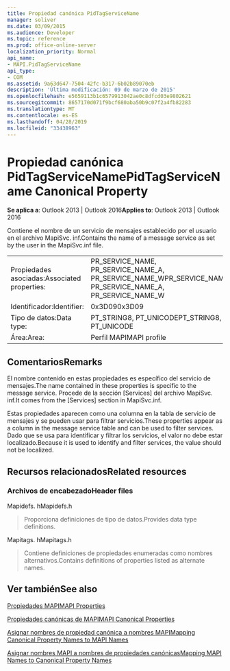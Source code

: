 ```yaml
---
title: Propiedad canónica PidTagServiceName
manager: soliver
ms.date: 03/09/2015
ms.audience: Developer
ms.topic: reference
ms.prod: office-online-server
localization_priority: Normal
api_name:
- MAPI.PidTagServiceName
api_type:
- COM
ms.assetid: 9a63d647-7504-42fc-b317-6b02b89070eb
description: 'Última modificación: 09 de marzo de 2015'
ms.openlocfilehash: e5659113b1c6579913042ae0c8dfcd03e9802621
ms.sourcegitcommit: 8657170d071f9bcf680aba50b9c07f2a4fb82283
ms.translationtype: MT
ms.contentlocale: es-ES
ms.lasthandoff: 04/28/2019
ms.locfileid: "33438963"
---
```

# <a name="pidtagservicename-canonical-property"></a><span data-ttu-id="8646f-103">Propiedad canónica PidTagServiceName</span><span class="sxs-lookup"><span data-stu-id="8646f-103">PidTagServiceName Canonical Property</span></span>

  
  
<span data-ttu-id="8646f-104">**Se aplica a**: Outlook 2013 | Outlook 2016</span><span class="sxs-lookup"><span data-stu-id="8646f-104">**Applies to**: Outlook 2013 | Outlook 2016</span></span> 
  
<span data-ttu-id="8646f-105">Contiene el nombre de un servicio de mensajes establecido por el usuario en el archivo MapiSvc. inf.</span><span class="sxs-lookup"><span data-stu-id="8646f-105">Contains the name of a message service as set by the user in the MapiSvc.inf file.</span></span>
  
|||
|:-----|:-----|
|<span data-ttu-id="8646f-106">Propiedades asociadas:</span><span class="sxs-lookup"><span data-stu-id="8646f-106">Associated properties:</span></span>  <br/> |<span data-ttu-id="8646f-107">PR_SERVICE_NAME, PR_SERVICE_NAME_A, PR_SERVICE_NAME_W</span><span class="sxs-lookup"><span data-stu-id="8646f-107">PR_SERVICE_NAME, PR_SERVICE_NAME_A, PR_SERVICE_NAME_W</span></span>  <br/> |
|<span data-ttu-id="8646f-108">Identificador:</span><span class="sxs-lookup"><span data-stu-id="8646f-108">Identifier:</span></span>  <br/> |<span data-ttu-id="8646f-109">0x3D09</span><span class="sxs-lookup"><span data-stu-id="8646f-109">0x3D09</span></span>  <br/> |
|<span data-ttu-id="8646f-110">Tipo de datos:</span><span class="sxs-lookup"><span data-stu-id="8646f-110">Data type:</span></span>  <br/> |<span data-ttu-id="8646f-111">PT_STRING8, PT_UNICODE</span><span class="sxs-lookup"><span data-stu-id="8646f-111">PT_STRING8, PT_UNICODE</span></span>  <br/> |
|<span data-ttu-id="8646f-112">Área:</span><span class="sxs-lookup"><span data-stu-id="8646f-112">Area:</span></span>  <br/> |<span data-ttu-id="8646f-113">Perfil MAPI</span><span class="sxs-lookup"><span data-stu-id="8646f-113">MAPI profile</span></span>  <br/> |
   
## <a name="remarks"></a><span data-ttu-id="8646f-114">Comentarios</span><span class="sxs-lookup"><span data-stu-id="8646f-114">Remarks</span></span>

<span data-ttu-id="8646f-115">El nombre contenido en estas propiedades es específico del servicio de mensajes.</span><span class="sxs-lookup"><span data-stu-id="8646f-115">The name contained in these properties is specific to the message service.</span></span> <span data-ttu-id="8646f-116">Procede de la sección [Services] del archivo MapiSvc. inf.</span><span class="sxs-lookup"><span data-stu-id="8646f-116">It comes from the [Services] section in MapiSvc.inf.</span></span>
  
<span data-ttu-id="8646f-117">Estas propiedades aparecen como una columna en la tabla de servicio de mensajes y se pueden usar para filtrar servicios.</span><span class="sxs-lookup"><span data-stu-id="8646f-117">These properties appear as a column in the message service table and can be used to filter services.</span></span> <span data-ttu-id="8646f-118">Dado que se usa para identificar y filtrar los servicios, el valor no debe estar localizado.</span><span class="sxs-lookup"><span data-stu-id="8646f-118">Because it is used to identify and filter services, the value should not be localized.</span></span>
  
## <a name="related-resources"></a><span data-ttu-id="8646f-119">Recursos relacionados</span><span class="sxs-lookup"><span data-stu-id="8646f-119">Related resources</span></span>

### <a name="header-files"></a><span data-ttu-id="8646f-120">Archivos de encabezado</span><span class="sxs-lookup"><span data-stu-id="8646f-120">Header files</span></span>

<span data-ttu-id="8646f-121">Mapidefs. h</span><span class="sxs-lookup"><span data-stu-id="8646f-121">Mapidefs.h</span></span>
  
> <span data-ttu-id="8646f-122">Proporciona definiciones de tipo de datos.</span><span class="sxs-lookup"><span data-stu-id="8646f-122">Provides data type definitions.</span></span>
    
<span data-ttu-id="8646f-123">Mapitags. h</span><span class="sxs-lookup"><span data-stu-id="8646f-123">Mapitags.h</span></span>
  
> <span data-ttu-id="8646f-124">Contiene definiciones de propiedades enumeradas como nombres alternativos.</span><span class="sxs-lookup"><span data-stu-id="8646f-124">Contains definitions of properties listed as alternate names.</span></span>
    
## <a name="see-also"></a><span data-ttu-id="8646f-125">Ver también</span><span class="sxs-lookup"><span data-stu-id="8646f-125">See also</span></span>



[<span data-ttu-id="8646f-126">Propiedades MAPI</span><span class="sxs-lookup"><span data-stu-id="8646f-126">MAPI Properties</span></span>](mapi-properties.md)
  
[<span data-ttu-id="8646f-127">Propiedades canónicas de MAPI</span><span class="sxs-lookup"><span data-stu-id="8646f-127">MAPI Canonical Properties</span></span>](mapi-canonical-properties.md)
  
[<span data-ttu-id="8646f-128">Asignar nombres de propiedad canónica a nombres MAPI</span><span class="sxs-lookup"><span data-stu-id="8646f-128">Mapping Canonical Property Names to MAPI Names</span></span>](mapping-canonical-property-names-to-mapi-names.md)
  
[<span data-ttu-id="8646f-129">Asignar nombres MAPI a nombres de propiedades canónicas</span><span class="sxs-lookup"><span data-stu-id="8646f-129">Mapping MAPI Names to Canonical Property Names</span></span>](mapping-mapi-names-to-canonical-property-names.md)

